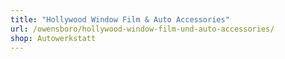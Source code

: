 ```yaml
---
title: "Hollywood Window Film & Auto Accessories"
url: /owensboro/hollywood-window-film-und-auto-accessories/
shop: Autowerkstatt
---
```


